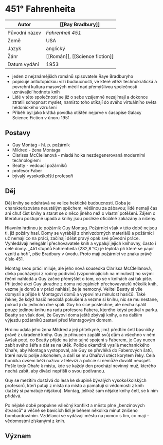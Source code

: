 # 451° Fahrenheita
| Autor | [[Ray Bradbury]] |
| ---- | ---- |
| Původní název | _Fahrenheit 451_ |
| Země | USA |
| Jazyk | anglický |
| Žánr | [[Román]], [[Science fiction]] |
| Datum vydání | 1953 |
- jeden z nejznámějších románů spisovatele Raye Bradburyho
- popisuje antiutopickou vizi budoucnosti, ve které vítězí technokratická a povrchní kultura masových médií nad přemýšlivou společností uznávající hodnotu knih
- Lidé v této společnosti se již o sebe vzájemně nezajímají a dokonce ztratili schopnost myslet, namísto toho utíkají do svého virtuálního světa hédonického vzrušení
- Příběh byl jako krátká povídka otištěn nejprve v časopise Galaxy Science Fiction v únoru 1951
## Postavy
- Guy Montag - hl. p. požárník
- Mildred - žena Montaga
- Clarissa McClellanová - mladá holka nezdegenerovaná moderními technologiemi
- Beatty - vedoucí požárníků
- profesor Faber
- bývalý vysokoškolští profesoři

## Děj
Děj knihy se odehrává ve velice hektické budoucnosti. Doba je charakterizována neustálým spěchem, většinou za zábavou; lidé nemají čas ani chuť číst knihy a starat se o něco jiného než o vlastní potěšení. Zájem o literaturu postupně upadá a knihy jsou posléze oficiálně zakázány a ničeny.

Hlavním hrdinou je požárník Guy Montag. Požárníci však v této době nejsou ti, již požáry hasí. Domy se vyrábějí z ohnivzdorných materiálů a požárníci už nemají co na práci, začínají dělat pravý opak své původní práce. Vyhledávají nelegální přechovavatele knih a vypalují jejich knihovny, často i celé domy. „451 stupňů Fahrenheita (232,8 °C) je teplota při které se papír vznítí a hoří“, píše Bradbury v úvodu. Proto mají požárníci ve znaku právě číslo 451.

Montag svou práci miluje, ale jeho nová sousedka Clarissa McClellanová, dívka pocházející z rodiny podivínů (vzpomínajících na minulost) ho svými řečmi nahlodá a Guy začne přemýšlet o tom, co se v knihách asi tak píše. Při jedné akci Guy ukradne z domu nelegálních přechovavatelů několik knih, vezme je domů a v práci nahlásí, že je nemocný. Velitel Beatty si vše domyslí a přijde k Montagovi domů a vypoví mu minulost hasičů. Také řekne, že když hasič neodolá pokušení a vezme si knihu, nic se mu nestane, pokud ji do jednoho dne spálí. Guy ho sice poslechne, ale nechá spálit pouze jedinou knihu na radu profesora Fabera, kterého kdysi potkal v parku. Beatty se však doví, že Guyovi doma ještě zbývají knihy, a na dalším výjezdu požárníků zastaví před Montagovým domem.

Hrdinu udala jeho žena Mildred a její přítelkyně, jimž předtím četl básničky právě z ukradené knihy. Guy je přinucen zapálit svůj dům a všechno v něm. Avšak poté, co Beatty přijde na jeho tajné spojení s Faberem, je Guy nucen zabít svého šéfa a dát se na útěk. Policie okamžitě vysílá mechanického Ohaře, aby Montaga vystopoval, ale Guy se převléká do Faberových šatů, které navíc polije alkoholem, a daří se mu Ohařovi utéct korytem řeky. Celá honička ovšem běží naživo v televizi a policie si nemůže dovolit neuspět. Pošle tedy Ohaře k místu, kde se každý den prochází nevinný muž, kterého nechá zabít, aby diváci nepřišli o svou podívanou.

Guy se mezitím dostává do lesa ke skupině bývalých vysokoškolských profesorů, kteří putují z místa na místo a pamatují si vědomosti z knih (každý si pamatuje nějakou). Montag, jelikož sám nějaké knihy četl, se k nim přidává.

Po nějaké době propukne válečný konflikt a město plné „benzínových štvanců“ a věčně se bavících lidí je během několika minut zničeno bombardováním. Vzdělanci se vydávají městu na pomoc s tím, co mají – vědomostmi získanými z knih. 

## Význam

